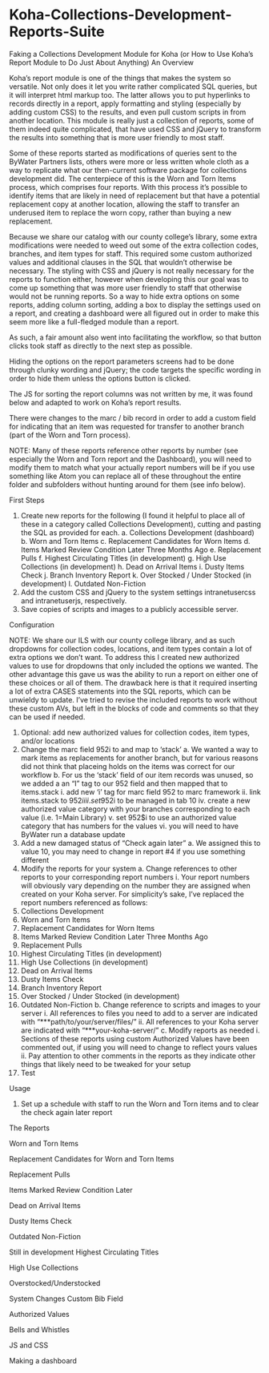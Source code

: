 # Koha-Collections-Development-Reports-Suite
Faking a Collections Development Module for Koha (or How to Use Koha’s Report Module to Do Just About Anything)
An Overview

Koha’s report module is one of the things that makes the system so versatile. Not only does it let you write rather complicated SQL queries, but it will interpret html markup too. The latter allows you to put hyperlinks to records directly in a report, apply formatting and styling (especially by adding custom CSS) to the results, and even pull custom scripts in from another location. This module is really just a collection of reports, some of them indeed quite complicated, that have used CSS and jQuery to transform the results into something that is more user friendly to most staff.

Some of these reports started as modifications of queries sent to the ByWater Partners lists, others were more or less written whole cloth as a way to replicate what our then-current software package for collections development did. The centerpiece of this is the Worn and Torn Items process, which comprises four reports. With this process it’s possible to identify items that are likely in need of replacement but that have a potential replacement copy at another location, allowing the staff to transfer an underused item to replace the worn copy, rather than buying a new replacement.

Because we share our catalog with our county college’s library, some extra modifications were needed to weed out some of the extra collection codes, branches, and item types for staff. This required some custom authorized values and additional clauses in the SQL that wouldn’t otherwise be necessary. The styling with CSS and jQuery is not really necessary for the reports to function either, however when developing this our goal was to come up something that was more user friendly to staff that otherwise would not be running reports. So a way to hide extra options on some reports, adding column sorting, adding a box to display the settings used on a report, and creating a dashboard were all figured out in order to make this seem more like a full-fledged module than a report. 

As such, a fair amount also went into facilitating the workflow, so that button clicks took staff as directly to the next step as possible.

Hiding the options on the report parameters screens had to be done through clunky wording and jQuery; the code targets the specific wording in order to hide them unless the options button is clicked. 

The JS for sorting the report columns was not written by me, it was found below and adapted to work on Koha’s report results.


There were changes to the marc / bib record in order to add a custom field for indicating that an item was requested for transfer to another branch (part of the Worn and Torn process). 

NOTE: Many of these reports reference other reports by number (see especially the Worn and Torn report and the Dashboard), you will need to modify them to match what your actually report numbers will be if you use something like Atom you can replace all of these throughout the entire folder and subfolders without hunting around for them (see info below). 

First Steps

1.	Create new reports for the following (I found it helpful to place all of these in a category called Collections Development), cutting and pasting the SQL as provided for each.
a.	Collections Development (dashboard)
b.	Worn and Torn Items
c.	Replacement Candidates for Worn Items
d.	Items Marked Review Condition Later Three Months Ago 
e.	Replacement Pulls
f.	Highest Circulating Titles (in development)
g.	High Use Collections (in development)
h.	Dead on Arrival Items
i.	Dusty Items Check
j.	Branch Inventory Report
k.	Over Stocked / Under Stocked (in development)
l.	Outdated Non-Fiction
2.	Add the custom CSS and jQuery to the system settings intranetusercss and intranetuserjs, respectively.
3.	Save copies of scripts and images to a publicly accessible server.

Configuration

NOTE: We share our ILS with our county college library, and as such dropdowns for collection codes, locations, and item types contain a lot of extra options we don’t want. To address this I created new authorized values to use for dropdowns that only included the options we wanted. The other advantage this gave us was the ability to run a report on either one of these choices or all of them. The drawback here is that it required inserting a lot of extra CASES statements into the SQL reports, which can be unwieldy to update. I’ve tried to revise the included reports to work without these custom AVs, but left in the blocks of code and comments so that they can be used if needed.

1.	Optional: add new authorized values for collection codes, item types, and/or locations
2.	Change the marc field 952i to and map to ‘stack’
a.	We wanted a way to mark items as replacements for another branch, but for various reasons did not think that placeing holds on the items was correct for our workflow
b.	For us the ‘stack’ field of our item records was unused, so we added a an “I” tag to our 952 field and then mapped that to items.stack
i.	add new ‘i’ tag for marc field 952 to marc framework
ii.	link items.stack to 952$i
iii.	set 952$i to be managed in tab 10
iv.	create a new authorized value category with your branches corresponding to each value (i.e. 1=Main Library)
v.	set 952$i to use an authorized value category that has numbers for the values
vi.	you will need to have ByWater run a database update
3.	Add a new damaged status of “Check again later”
a.	We assigned this to value 10, you may need to change in report #4 if you use something different
4.	Modify the reports for your system
a.	Change references to other reports to your corresponding report numbers
i.	Your report numbers will obviously vary depending on the number they are assigned when created on your Koha server. For simplicity’s sake, I’ve replaced the report numbers referenced as follows:
1.	Collections Development
2.	Worn and Torn Items
3.	Replacement Candidates for Worn Items
4.	Items Marked Review Condition Later Three Months Ago 
5.	Replacement Pulls
6.	Highest Circulating Titles (in development)
7.	High Use Collections (in development)
8.	Dead on Arrival Items
9.	Dusty Items Check
10.	Branch Inventory Report
11.	Over Stocked / Under Stocked (in development)
12.	Outdated Non-Fiction
b.	Change reference to scripts and images to your server
i.	All references to files you need to add to a server are indicated with “***path/to/your/server/files/”
ii.	All references to your Koha server are indicated with “***your-koha-server/”
c.	Modify reports as needed
i.	Sections of these reports using custom Authorized Values have been commented out, if using you will need to change to reflect yours values
ii.	Pay attention to other comments in the reports as they indicate other things that likely need to be tweaked for your setup
5.	Test

Usage

1.	Set up a schedule with staff to run the Worn and Torn items and to clear the check again later report




The Reports

Worn and Torn Items

Replacement Candidates for Worn and Torn Items

Replacement Pulls

Items Marked Review Condition Later


Dead on Arrival Items

Dusty Items Check

Outdated Non-Fiction


Still in development
Highest Circulating Titles 

High Use Collections 

Overstocked/Understocked



System Changes
Custom Bib Field

Authorized Values


Bells and Whistles

JS and CSS

Making a dashboard


